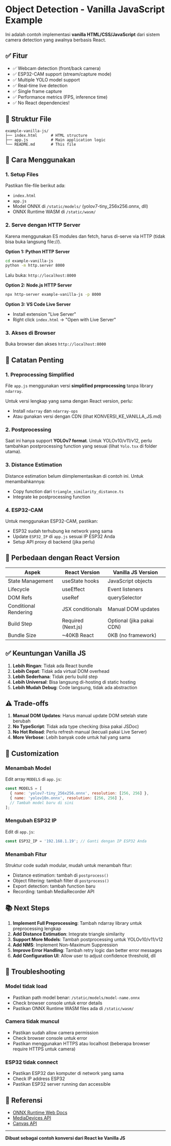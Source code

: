 # Object Detection - Vanilla JavaScript Example

Ini adalah contoh implementasi **vanilla HTML/CSS/JavaScript** dari sistem camera detection yang awalnya berbasis React.

## ✅ Fitur

- ✅ Webcam detection (front/back camera)
- ✅ ESP32-CAM support (stream/capture mode)
- ✅ Multiple YOLO model support
- ✅ Real-time live detection
- ✅ Single frame capture
- ✅ Performance metrics (FPS, inference time)
- ✅ No React dependencies!

## 📁 Struktur File

```
example-vanilla-js/
├── index.html      # HTML structure
├── app.js          # Main application logic
└── README.md       # This file
```

## 🚀 Cara Menggunakan

### 1. Setup Files

Pastikan file-file berikut ada:
- `index.html`
- `app.js`
- Model ONNX di `/static/models/` (yolov7-tiny_256x256.onnx, dll)
- ONNX Runtime WASM di `/static/wasm/`

### 2. Serve dengan HTTP Server

Karena menggunakan ES modules dan fetch, harus di-serve via HTTP (tidak bisa buka langsung file://).

**Option 1: Python HTTP Server**
```bash
cd example-vanilla-js
python -m http.server 8000
```
Lalu buka: `http://localhost:8000`

**Option 2: Node.js HTTP Server**
```bash
npx http-server example-vanilla-js -p 8000
```

**Option 3: VS Code Live Server**
- Install extension "Live Server"
- Right click `index.html` → "Open with Live Server"

### 3. Akses di Browser

Buka browser dan akses `http://localhost:8000`

## 📝 Catatan Penting

### 1. Preprocessing Simplified

File `app.js` menggunakan versi **simplified preprocessing** tanpa library `ndarray`. 

Untuk versi lengkap yang sama dengan React version, perlu:
- Install `ndarray` dan `ndarray-ops`
- Atau gunakan versi dengan CDN (lihat KONVERSI_KE_VANILLA_JS.md)

### 2. Postprocessing

Saat ini hanya support **YOLOv7 format**. Untuk YOLOv10/v11/v12, perlu tambahkan postprocessing function yang sesuai (lihat `Yolo.tsx` di folder utama).

### 3. Distance Estimation

Distance estimation belum diimplementasikan di contoh ini. Untuk menambahkannya:
- Copy function dari `triangle_similarity_distance.ts`
- Integrate ke postprocessing function

### 4. ESP32-CAM

Untuk menggunakan ESP32-CAM, pastikan:
- ESP32 sudah terhubung ke network yang sama
- Update `ESP32_IP` di `app.js` sesuai IP ESP32 Anda
- Setup API proxy di backend (jika perlu)

## 🔄 Perbedaan dengan React Version

| Aspek | React Version | Vanilla JS Version |
|-------|--------------|-------------------|
| State Management | useState hooks | JavaScript objects |
| Lifecycle | useEffect | Event listeners |
| DOM Refs | useRef | querySelector |
| Conditional Rendering | JSX conditionals | Manual DOM updates |
| Build Step | Required (Next.js) | Optional (jika pakai CDN) |
| Bundle Size | ~40KB React | 0KB (no framework) |

## ✅ Keuntungan Vanilla JS

1. **Lebih Ringan**: Tidak ada React bundle
2. **Lebih Cepat**: Tidak ada virtual DOM overhead
3. **Lebih Sederhana**: Tidak perlu build step
4. **Lebih Universal**: Bisa langsung di-hosting di static hosting
5. **Lebih Mudah Debug**: Code langsung, tidak ada abstraction

## ⚠️ Trade-offs

1. **Manual DOM Updates**: Harus manual update DOM setelah state berubah
2. **No TypeScript**: Tidak ada type checking (bisa pakai JSDoc)
3. **No Hot Reload**: Perlu refresh manual (kecuali pakai Live Server)
4. **More Verbose**: Lebih banyak code untuk hal yang sama

## 🔧 Customization

### Menambah Model

Edit array `MODELS` di `app.js`:
```javascript
const MODELS = [
  { name: 'yolov7-tiny_256x256.onnx', resolution: [256, 256] },
  { name: 'yolov10n.onnx', resolution: [256, 256] },
  // Tambah model baru di sini
];
```

### Mengubah ESP32 IP

Edit di `app.js`:
```javascript
const ESP32_IP = '192.168.1.19'; // Ganti dengan IP ESP32 Anda
```

### Menambah Fitur

Struktur code sudah modular, mudah untuk menambah fitur:
- Distance estimation: tambah di `postprocess()`
- Object filtering: tambah filter di `postprocess()`
- Export detection: tambah function baru
- Recording: tambah MediaRecorder API

## 📚 Next Steps

1. **Implement Full Preprocessing**: Tambah ndarray library untuk preprocessing lengkap
2. **Add Distance Estimation**: Integrate triangle similarity
3. **Support More Models**: Tambah postprocessing untuk YOLOv10/v11/v12
4. **Add NMS**: Implement Non-Maximum Suppression
5. **Improve Error Handling**: Tambah retry logic dan better error messages
6. **Add Configuration UI**: Allow user to adjust confidence threshold, dll

## 🐛 Troubleshooting

### Model tidak load
- Pastikan path model benar: `/static/models/model-name.onnx`
- Check browser console untuk error details
- Pastikan ONNX Runtime WASM files ada di `/static/wasm/`

### Camera tidak muncul
- Pastikan sudah allow camera permission
- Check browser console untuk error
- Pastikan menggunakan HTTPS atau localhost (beberapa browser require HTTPS untuk camera)

### ESP32 tidak connect
- Pastikan ESP32 dan komputer di network yang sama
- Check IP address ESP32
- Pastikan ESP32 server running dan accessible

## 📖 Referensi

- [ONNX Runtime Web Docs](https://onnxruntime.ai/docs/tutorials/web/)
- [MediaDevices API](https://developer.mozilla.org/en-US/docs/Web/API/MediaDevices)
- [Canvas API](https://developer.mozilla.org/en-US/docs/Web/API/Canvas_API)

---

**Dibuat sebagai contoh konversi dari React ke Vanilla JS**

